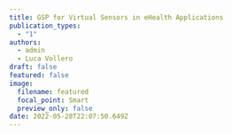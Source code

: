 ```yaml
---
title: GSP for Virtual Sensors in eHealth Applications
publication_types:
  - "1"
authors:
  - admin
  - Luca Vollero
draft: false
featured: false
image:
  filename: featured
  focal_point: Smart
  preview_only: false
date: 2022-05-28T22:07:50.649Z
---
```

